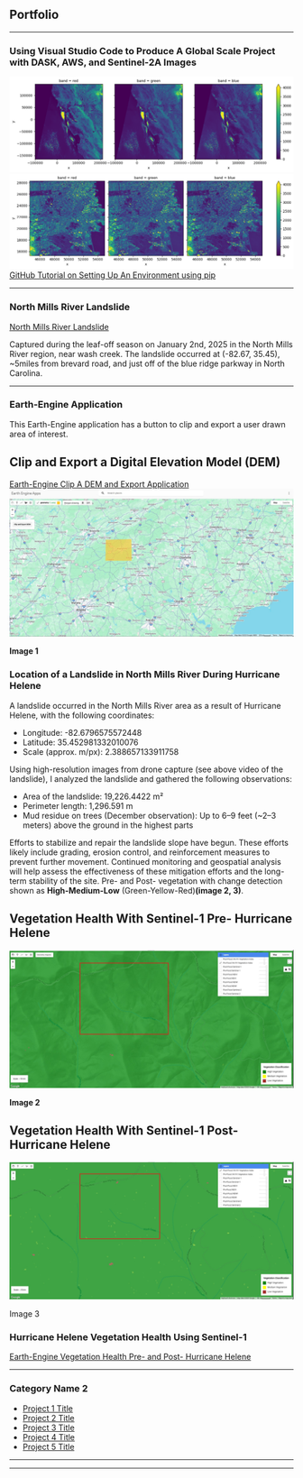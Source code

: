 ## Portfolio

---

### Using Visual Studio Code to Produce A Global Scale Project with DASK, AWS, and Sentinel-2A Images

<img src="images/RGB_Image_SanFrancisco.png"/>
<img src="images/rgb_showing_urbanhotspots.png"/>
<a href='https://github.com/geodegarmo/maxar_project'>GitHub Tutorial on Setting Up An Environment using pip</a>

---
### North Mills River Landslide
<a href='https://sooners-my.sharepoint.com/:v:/r/personal/christopher_j_degarmo-1_ou_edu/Documents/Attachments/MappedLandslide_withDEMS2.mp4?csf=1&web=1&e=LYjyLx&nav=eyJyZWZlcnJhbEluZm8iOnsicmVmZXJyYWxBcHAiOiJTdHJlYW1XZWJBcHAiLCJyZWZlcnJhbFZpZXciOiJTaGFyZURpYWxvZy1MaW5rIiwicmVmZXJyYWxBcHBQbGF0Zm9ybSI6IldlYiIsInJlZmVycmFsTW9kZSI6InZpZXcifX0%3D'>North Mills River Landslide</a>
<p>Captured during the leaf-off season on January 2nd, 2025 in the North Mills River region, near wash creek. The landslide occurred at (-82.67, 35.45), ~5miles from brevard road, and just off of the blue ridge parkway in North Carolina.</p>

---
### Earth-Engine Application
<p>This Earth-Engine application has a button to clip and export a user drawn area of interest.</p>
<h2>Clip and Export a Digital Elevation Model (DEM)</h2>
<a href='https://ee-degarmocjd.projects.earthengine.app/view/clipdems'>Earth-Engine Clip A DEM and Export Application</a>
<img src="images/earth-engine_app.jpg"/>
<p><b>Image 1</b></p>


<h3>Location of a Landslide in North Mills River During Hurricane Helene</h3>
<p>
A landslide occurred in the North Mills River area as a result of Hurricane Helene, with the following coordinates:

- Longitude: -82.6796575572448
- Latitude: 35.452981332010076
- Scale (approx. m/px): 2.388657133911758

Using high-resolution images from drone capture (see above video of the landslide), I analyzed the landslide and gathered the following observations:

- Area of the landslide: 19,226.4422 m²
- Perimeter length: 1,296.591 m
- Mud residue on trees (December observation): Up to 6–9 feet (~2–3 meters) above the ground in the highest parts

Efforts to stabilize and repair the landslide slope have begun. These efforts likely include grading, erosion control, and reinforcement measures to prevent further movement. Continued monitoring and geospatial analysis will help assess the effectiveness of these mitigation efforts and the long-term stability of the site.  Pre- and Post- vegetation with change detection shown as <b>High-Medium-Low</b> (Green-Yellow-Red)<b>(image 2, 3)</b>.</p>
<h2>Vegetation Health With Sentinel-1 Pre- Hurricane Helene</h2>
<img src="images/Pre_Flood_VV-VH_Vegetation_Index.jpg"/>
<p><b>Image 2</b></p>
<h2>Vegetation Health With Sentinel-1 Post- Hurricane Helene</h2>
<img src="images/Post_Flood_VV-VH_Vegetation_Index.jpg"/>
<p>Image 3</p>
<h3>Hurricane Helene Vegetation Health Using Sentinel-1</h3>
<a href='https://ee-degarmocjd.projects.earthengine.app/view/vegetationhealths1-s2'>Earth-Engine Vegetation Health Pre- and Post- Hurricane Helene</a>

---

### Category Name 2

- [Project 1 Title](http://example.com/)
- [Project 2 Title](http://example.com/)
- [Project 3 Title](http://example.com/)
- [Project 4 Title](http://example.com/)
- [Project 5 Title](http://example.com/)

---




---

<!-- Remove above link if you don't want to attibute -->
